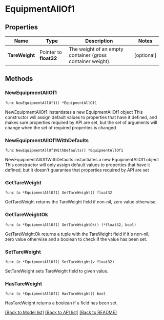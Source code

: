 # EquipmentAllOf1

## Properties

Name | Type | Description | Notes
------------ | ------------- | ------------- | -------------
**TareWeight** | Pointer to **float32** | The weight of an empty container (gross container weight). | [optional] 

## Methods

### NewEquipmentAllOf1

`func NewEquipmentAllOf1() *EquipmentAllOf1`

NewEquipmentAllOf1 instantiates a new EquipmentAllOf1 object
This constructor will assign default values to properties that have it defined,
and makes sure properties required by API are set, but the set of arguments
will change when the set of required properties is changed

### NewEquipmentAllOf1WithDefaults

`func NewEquipmentAllOf1WithDefaults() *EquipmentAllOf1`

NewEquipmentAllOf1WithDefaults instantiates a new EquipmentAllOf1 object
This constructor will only assign default values to properties that have it defined,
but it doesn't guarantee that properties required by API are set

### GetTareWeight

`func (o *EquipmentAllOf1) GetTareWeight() float32`

GetTareWeight returns the TareWeight field if non-nil, zero value otherwise.

### GetTareWeightOk

`func (o *EquipmentAllOf1) GetTareWeightOk() (*float32, bool)`

GetTareWeightOk returns a tuple with the TareWeight field if it's non-nil, zero value otherwise
and a boolean to check if the value has been set.

### SetTareWeight

`func (o *EquipmentAllOf1) SetTareWeight(v float32)`

SetTareWeight sets TareWeight field to given value.

### HasTareWeight

`func (o *EquipmentAllOf1) HasTareWeight() bool`

HasTareWeight returns a boolean if a field has been set.


[[Back to Model list]](../README.md#documentation-for-models) [[Back to API list]](../README.md#documentation-for-api-endpoints) [[Back to README]](../README.md)


